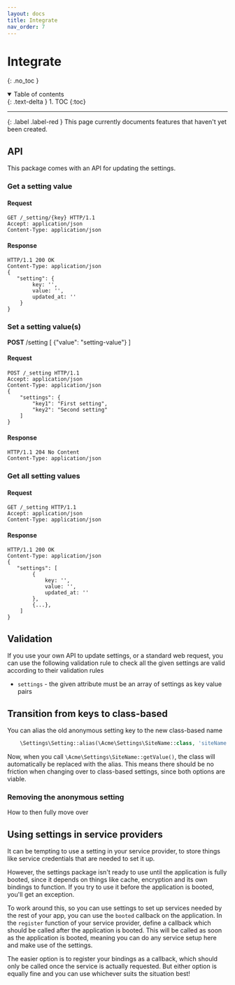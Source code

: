 ```yaml
---
layout: docs
title: Integrate
nav_order: 7
---
```


# Integrate
{: .no_toc }

<details open markdown="block">
  <summary>
    Table of contents
  </summary>
  {: .text-delta }
1. TOC
{:toc}
</details>

---

{: .label .label-red }
This page currently documents features that haven't yet been created.

## API

This package comes with an API for updating the settings. 

### Get a setting value

#### Request

```http
GET /_setting/{key} HTTP/1.1
Accept: application/json
Content-Type: application/json
```

#### Response

```http
HTTP/1.1 200 OK
Content-Type: application/json
{
   "setting": {
        key: '',
        value: '',
        updated_at: ''
    }
}
```

### Set a setting value(s)

**POST** /setting
[
    {"value": "setting-value"}
]

#### Request

```http
POST /_setting HTTP/1.1
Accept: application/json
Content-Type: application/json
{
    "settings": {
        "key1": "First setting",
        "key2": "Second setting"
    ]
}
```

#### Response

```http
HTTP/1.1 204 No Content
Content-Type: application/json
```

### Get all setting values

#### Request

```http
GET /_setting HTTP/1.1
Accept: application/json
Content-Type: application/json
```

#### Response

```http
HTTP/1.1 200 OK
Content-Type: application/json
{
   "settings": [
        {
            key: '',
            value: '',
            updated_at: ''
        },
        {...},
    ]
}
```

## Validation

If you use your own API to update settings, or a standard web request, you can use the following validation rule to check all the given settings are valid according to their validation rules

- `settings` - the given attribute must be an array of settings as key value pairs

## Transition from keys to class-based

You can alias the old anonymous setting key to the new class-based name

```php
    \Settings\Setting::alias(\Acme\Settings\SiteName::class, 'siteName');
```

Now, when you call `\Acme\Settings\SiteName::getValue()`, the class will automatically be replaced with the alias. This means there should be no friction when changing over to class-based settings, since both options are viable. 

### Removing the anonymous setting

How to then fully move over

## Using settings in service providers

It can be tempting to use a setting in your service provider, to store things like service credentials that are needed to set it up.

However, the settings package isn't ready to use until the application is fully booted, since it depends on things like cache, encryption and its own bindings to function. If you try to use it before the application is booted, you'll get an exception.

To work around this, so you can use settings to set up services needed by the rest of your app, you can use the `booted` callback on the application. In the `register` function of your service provider, define a callback which should be called after the application is booted. This will be called as soon as the application is booted, meaning you can do any service setup here and make use of the settings.

The easier option is to register your bindings as a callback, which should only be called once the service is actually requested. But either option is equally fine and you can use whichever suits the situation best!
